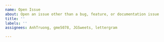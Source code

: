 ```yaml
---
name: Open Issue
about: Open an issue other than a bug, feature, or documentation issue
title: ''
labels: ''
assignees: AnhTruong, gme5078, JGSweets, lettergram

---
```



